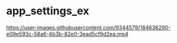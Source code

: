 # app_settings_ex

https://user-images.githubusercontent.com/9344579/184636290-e09e593c-58a6-4b3b-82e0-3ead5cf9d2ea.mp4
